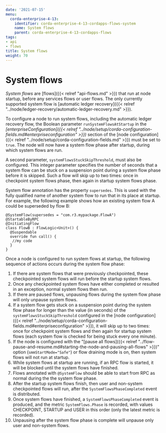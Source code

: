```yaml
---
date: '2021-07-15'
menu:
  corda-enterprise-4-13:
    identifier: corda-enterprise-4-13-cordapps-flows-system
    name: System flows
    parent: corda-enterprise-4-13-cordapps-flows
tags:
- api
- flows
title: System flows
weight: 70
---
```



# System flows

*System flows* are [flows]({{< relref "api-flows.md" >}}) that run at node startup, before any services flows or user flows. The only currently supported system flow is [automatic ledger recovery]({{< relref "../node/ledger-recovery/automatic-ledger-recovery.md" >}}). 

To configure a node to run system flows, including the automatic ledger recovery flow, the Boolean parameter `runSystemFlowsAtStartup` in the *[enterpriseConfiguration]({{< relref "../node/setup/corda-configuration-fields.md#enterpriseconfiguration" >}})* section of the [node configuration]({{< relref "../node/setup/corda-configuration-fields.md" >}}) must be set to `true`. The node will now have a system flow phase after startup, during which system flows are run. 

A second parameter, `systemFlowsStuckSkipThreshold`, must also be configured. This integer parameter specifies the number of seconds that a system flow can be stuck on a suspension point during a system flow phase before it is skipped. Such a flow will skip up to two times: once in checkpoint system flows phase, then again in startup system flows phase.

System flow annotation has the property `supersedes`. This is used with the fully qualified name of another system flow to run that in its place at startup.  For example, the following example shows how an existing system flow A could be superseded by flow B:

```
@SystemFlow(supersedes = "com.r3.mypackage.FlowA")
@StartableByRPC
@InitiatingFlow
class FlowB : FlowLogic<Unit>() {
  @Suspendable
  override fun call() {
   //my code
  }
}
```

Once a node is configured to run system flows at startup, the following sequence of actions occurs during the system flow phase:

1. If there are system flows that were previously checkpointed, these checkpointed system flows will run before the startup system flows.  
2. Once any checkpointed system flows have either completed or resulted in an exception, normal system flows then run. 
3. If there are paused flows, unpausing flows during the system flow phase will only unpause system flows. 
4. If a system flow gets stuck on a suspension point during the system flow phase for longer than the value (in seconds) of the `systemFlowsStuckSkipThreshold` configured in the [node configuration]({{< relref "../node/setup/corda-configuration-fields.md#enterpriseconfiguration" >}}), it will skip up to two times: once for checkpoint system flows and then again for startup system flows (each system flow is checked for being stuck every one minute).
4. If the node is configured with the "[pause all flows]({{< relref "../flow-pause-and-resume.md#starting-the-node-and-pausing-all-flows" >}})" option (`smmStartMode="Safe"`) or flow draining mode is on, then system flows will not run at startup.
5. While system flows at startup are running, if an RPC flow is started, it will be blocked until the system flows have finished.
6. Flows annotated with `@SystemFlow` should be able to start from RPC as normal during the the system flow phase.
7. After the startup system flows finish, then user and non-system checkpointed flows will run, after the `SystemFlowsPhaseCompleted` event is distributed.
9. Once system flows have finished, a `SystemFlowsPhaseCompleted` event is produced, and the metric `SystemFlows.Phase` is recorded, with values CHECKPOINT, STARTUP and USER in this order (only the latest metric is recorded).
8. Unpausing after the system flow phase is complete will unpause only user and non-system flows.